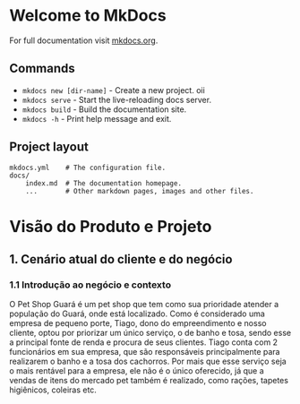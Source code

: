 # Welcome to MkDocs

For full documentation visit [mkdocs.org](https://www.mkdocs.org).

## Commands

* `mkdocs new [dir-name]` - Create a new project. oii
* `mkdocs serve` - Start the live-reloading docs server.
* `mkdocs build` - Build the documentation site.
* `mkdocs -h` - Print help message and exit.

## Project layout

    mkdocs.yml    # The configuration file.
    docs/
        index.md  # The documentation homepage.
        ...       # Other markdown pages, images and other files.

# Visão do Produto e Projeto

## 1. Cenário atual do cliente e do negócio 

### 1.1 Introdução ao negócio e contexto

O Pet Shop Guará é um pet shop que tem como sua prioridade atender a população do Guará, onde está localizado. Como é considerado uma empresa de pequeno porte, Tiago, dono do empreendimento e nosso cliente, optou por priorizar um único serviço, o de banho e tosa, sendo esse a principal fonte de renda e procura de seus clientes. Tiago conta com 2 funcionários em sua empresa, que são responsáveis principalmente para realizarem o banho e a tosa dos cachorros. Por mais que esse serviço seja o mais rentável para a empresa, ele não é o único oferecido, já que a vendas de itens do mercado pet também é realizado, como rações, tapetes higiênicos, coleiras etc.  
